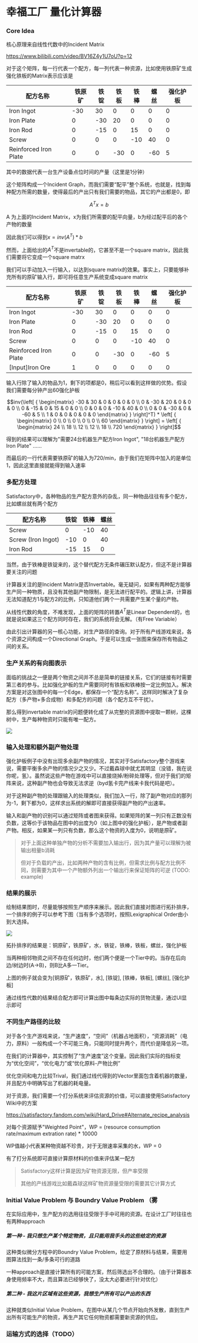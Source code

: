 # 幸福工厂 量化计算器

### Core Idea

核心原理来自线性代数中的Incident Matrix

https://www.bilibili.com/video/BV16Z4y1U7oU?p=12

对于这个矩阵，每一行代表一个配方，每一列代表一种资源，比如使用铁原矿生成强化铁板的Matrix表示应该是

| 配方名称 | 铁原矿 | 铁锭 | 铁板 | 铁棒 | 螺丝 | 强化护板 |
| ---- | ---- | --- | ---- | ---- | ---- | ---- |
| Iron Ingot | -30 | 30 | 0 | 0 | 0 | 0 |
| Iron Plate | 0 | -30 | 20 | 0 | 0 | 0 |
| Iron Rod | 0 | -15 | 0 | 15 | 0 | 0 |
| Screw | 0 | 0 | 0 | -10 | 40 | 0 |
| Reinforced Iron Plate | 0 | 0 | -30 | 0 | -60 | 5 |

其中的数据代表一台生产设备点位时间的产量（这里是1分钟）

这个矩阵构成一个Incident Graph，而我们需要“配平”整个系统，也就是，找到每种配方所需的数量，使得最后的产出只有我们需要的物品，其它的产出都是0，即
```math
A^Tx = b
```
A 为上面的Incident Matrix，x为我们所需要的配平向量，b为经过配平后的各个产物的数量

因此我们可以得到$x = inv(A^T)*b$

然而，上面给出的$A^T$不是invertable的，它甚至不是一个square matrix，因此我们需要将它变成一个square matrx

我们可以手动加入一行输入，以达到square matrix的效果。事实上，只要能够补充所有的原矿输入行，即可将任意生产系统变成square matrix

| 配方名称              | 铁原矿 | 铁锭 | 铁板 | 铁棒 | 螺丝 | 强化护板 |
| --------------------- | ------ | ---- | ---- | ---- | ---- | -------- |
| Iron Ingot            | -30    | 30   | 0    | 0    | 0    | 0        |
| Iron Plate            | 0      | -30  | 20   | 0    | 0    | 0        |
| Iron Rod              | 0      | -15  | 0    | 15   | 0    | 0        |
| Screw                 | 0      | 0    | 0    | -10  | 40   | 0        |
| Reinforced Iron Plate | 0      | 0    | -30  | 0    | -60  | 5        |
| [Input]Iron Ore       | 1      | 0    | 0    | 0    | 0    | 0        |

输入行除了输入的物品为1，剩下的项都是0，稍后可以看到这样做的优势。假设我们需要每分钟产出60强化护板
```math
inv(\left[ { \begin{matrix}
-30 & 30 & 0 & 0 & 0 & 0 \\
0 & -30 & 20 & 0 & 0 & 0 \\
0 & -15 & 0 & 15 & 0 & 0 \\
0 & 0 & 0 & -10 & 40 & 0 \\
0 & 0 & -30 & 0 & -60 & 5 \\
1 & 0 & 0 & 0 & 0 & 0
\end{matrix} } \right]^T)
*
\left[ { \begin{matrix}
0 \\ 0 \\ 0 \\ 0 \\ 0 \\ 60
\end{matrix} } \right]
= \left[ { \begin{matrix}
24 \\ 18 \\ 12 \\ 12 \\ 18 \\ 720
\end{matrix} } \right]
```
得到的结果可以理解为"需要24台机器生产配方Iron Ingot", "18台机器生产配方Iron Plate" ......

而最后的一行代表需要铁原矿的输入为720/min，由于我们在矩阵中加入的是单位1，因此这里直接就能得到输入速率



### 多配方处理

Satisfactory中，各种物品的生产配方意外的杂乱，同一种物品往往有多个配方，比如螺丝就有两个配方

| 配方名称           | 铁锭 | 铁棒 | 螺丝 |
| ------------------ | ---- | ---- | ---- |
| Screw              | 0    | -10  | 40   |
| Screw (Iron Ingot) | -10  | 0    | 40   |
| Iron Rod           | -15  | 15   | 0    |

当然，由于铁棒是铁锭来的，这个替代配方无条件碾压默认配方，但这不是计算器要关注的问题

计算器关注的是Incident Matrix是否Invertable。毫无疑问，如果有两种配方能够生产同一种物质，且没有其他副产物限制，是无法进行配平的。逻辑上讲，计算器无法知道配方1与配方2的比例，只知道他们两个一共需要产生某个量的产物。

从线性代数的角度，不难发现，上面的矩阵的转置$A^T$是Linear Dependent的，也就是说如果这三个配方同时存在，我们的系统将会无解。（有Free Variable）



由此引出计算器的另一核心功能，对生产路径的查询。对于所有产线游戏来说，各个资源之间构成一个Directional Graph。于是可以生成一张图来保存所有物品之间的关系。



### 生产关系的有向图表示

面临的挑战之一便是两个物资之间并不总是简单的链接关系，它们的链接有时需要第三者的参与。比如强化护板的生产需要同时有铁板和铁棒按一定比例加入。解决方案是对这张图中的每一个Edge，都保存一个“配方名称”。这样同时解决了复杂配方（多产物+多合成物）和多配方的问题（各个配方互不干扰）。

那么得到invertable matrix的问题便转化成了从完整的资源图中提取一颗树，这棵树中，生产每种物资时只能有唯一配方。

![](./doc_assets/resource_graph_demo.jpeg)



### 输入处理和额外副产物处理

强化护板例子中没有出现多余副产物的情况，其实对于Satisfactory整个游戏来说，需要平衡多余产物的情况少之又少。不过戴森球中就尤其明显（没错，我在说你呢，氢）。虽然说这些产物在游戏中可以直接烧掉/粉碎处理等，但对于我们的矩阵来说，这种副产物也会导致无法求逆（byd氢卡完产线来卡我代码是吧）。

对于这种副产物的处理跟输入的处理类似，我们加入一行，除了副产物对应的那列为-1，剩下都为0，这样求出系统的解即可直接获得副产物的产出速率。

输入和副产物的识别可以通过矩阵或者图来获得。如果矩阵的某一列只有正数没有负数，这等价于该物品在图中的出度为0（如上图中的强化护板），是产物或者副产物。相反，如果某一列只有负数，那么这个物资的入度为0，说明是原矿。

> 对于上面这种单独产物的分析不需要加入输出行，因为其产量可以理解为被输出相量b消耗
>
> 但对于负载的产出，比如两种产物的含有比例，但需求比例与配方比例不同，则需要为其中一个产物额外列出一个输出行来保证矩阵的可逆 (TODO: example)



### 结果的展示

绘制结果图时，尽量能够按照生产顺序来展示。因此我们直接对图进行拓扑排序，一个排序的例子可以参考下图（当有多个选项时，按照Lexigraphical Order由小到大选择。

![](./doc_assets/resource_graph_topological_sort.jpeg)

拓扑排序的结果是：铜原矿，铁原矿，水，铁锭，铁棒，铁板，螺丝，强化护板

当两种相邻物资之间不存在任何边时，他们两个便是一个Tier中的。当存在后向边/树边时(A->B)，则B比A多一Tier。

上图的例子就会变为[铜原矿，铁原矿，水], [铁锭], [铁棒，铁板], [螺丝], [强化护板]

通过线性代数的结果结合配方即可计算出图中每条边实际的货物流量，通过UI显示即可



### 不同生产路径的比较

对于各个生产游戏来说，“生产速度”，“空间”（机器占地面积），“资源消耗”（电力，原料）一般构成一个不可能三角，只能同时提升两个，而代价是降低另一项。

在我们的计算器中，其实控制了“生产速度”这个变量。因此我们实际的指标变为“优化空间”，“优化电力”或“优化原料-产物比例”

优化空间和电力比较Trival，我们通过线代得到的Vector里面包含着机器的数量，并且配方中明确写出了机器的耗电量。

对于资源，我们需要一个打分系统来评估资源的价值，可以直接使用Satisfactory Wiki中的方案

https://satisfactory.fandom.com/wiki/Hard_Drive#Alternate_recipe_analysis

对每个资源赋予"Weighted Point"，WP = (resource consumption rate/maximum extration rate) * 10000

WP值越小代表某种物资越不珍贵，对于无限速率采集的水，WP = 0

有了打分系统即可直接计算原材料的价值来评估某一配方

> Satisfactory这样计算是因为矿物资源无限，但产率受限
>
> 其他的产线游戏比如戴森球这样矿物资源量受限的需要其它计算方式



### Initial Value Problem 与 Boundry Value Problem （雾

在实际应用中，生产配方的选用往往受限于手中可用的资源。在设计工厂时往往也有两种approach

##### 第一种 - 我只想生产某个特定物资，且只能用我手头的这些给定的资源

这种类似微分方程中的Boundry Value Problem，给定了原材料与结果，需要用图算法找到一条/多条可行的道路

一种approach是直接计算所有的可能方案，然后筛选出不合理的。（由于计算器本身使用频率不大，而且算法已经够快了，没太大必要进行针对优化）

##### 第二种 - 我这片区域有这些资源，我想生产所有可以产出的东西

这种就类似Initial Value Problem，在图中从某几个节点开始向外发散，直到生产出所有可能生产的物资，再生产其它任何物资都需要新资源的供应。



### 运输方式的选择（TODO）
